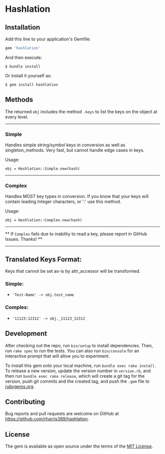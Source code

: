 # Hashlation

## Installation

Add this line to your application's Gemfile:

```ruby
gem 'hashlation'
```

And then execute:

    $ bundle install

Or install it yourself as:

    $ gem install hashlation


    
    
## Methods

The returned `obj` includes the method `.keys` to list the keys on the object at every level.

---

### Simple 

Handles simple string/symbol keys in conversion as well as singleton_methods. Very fast, but cannot handle edge cases in keys.

Usage:

`obj = Hashlation::Simple.new(hash)`


---

### Complex

Handles MOST key types in conversion. If you know that your keys will contain leading Integer characters, or ':' use this method.

Usage:

`obj = Hashlation::Complex.new(hash)`

---

** If `Complex` fails due to inability to read a key, please report in GitHub Issues. Thanks! **

---

## Translated Keys Format:

Keys that cannot be set as-is by attr_accessor will be transformed.

### Simple:

- `'Test-Name' -> obj.test_name`

### Complex:

- `'11123:12312' -> obj._11123_12312`

## Development

After checking out the repo, run `bin/setup` to install dependencies. Then, run `rake spec` to run the tests. You can also run `bin/console` for an interactive prompt that will allow you to experiment.

To install this gem onto your local machine, run `bundle exec rake install`. To release a new version, update the version number in `version.rb`, and then run `bundle exec rake release`, which will create a git tag for the version, push git commits and the created tag, and push the `.gem` file to [rubygems.org](https://rubygems.org).

## Contributing

Bug reports and pull requests are welcome on GitHub at https://github.com/rharris389/hashlation.

## License

The gem is available as open source under the terms of the [MIT License](https://opensource.org/licenses/MIT).

